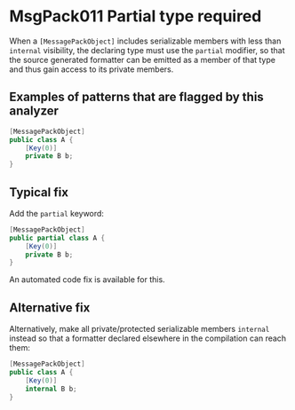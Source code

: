 # MsgPack011 Partial type required

When a `[MessagePackObject]` includes serializable members with less than `internal` visibility, the declaring type must use the `partial` modifier, so that the source generated formatter can be emitted as a member of that type and thus gain access to its private members.

## Examples of patterns that are flagged by this analyzer

```cs
[MessagePackObject]
public class A {
    [Key(0)]
    private B b;
}
```

## Typical fix

Add the `partial` keyword:

```cs
[MessagePackObject]
public partial class A {
    [Key(0)]
    private B b;
}
```

An automated code fix is available for this.

## Alternative fix

Alternatively, make all private/protected serializable members `internal` instead so that a formatter declared elsewhere in the compilation can reach them:

```cs
[MessagePackObject]
public class A {
    [Key(0)]
    internal B b;
}
```
